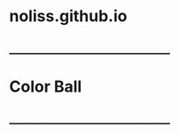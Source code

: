 # noliss.github.io
<h2> _____________________________ </h2>
<h1> Color Ball </h1>
<h2> _____________________________</h2>
